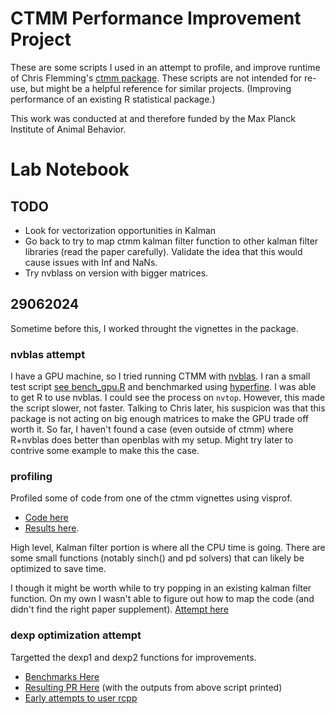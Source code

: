 # CTMM Performance Improvement Project

These are some scripts I used in an attempt to profile, and improve runtime of Chris Flemming's [ctmm package](https://github.com/ctmm-initiative/ctmm). These scripts are not intended for re-use, but might be a helpful reference for similar projects. (Improving performance of an existing R statistical package.)

This work was conducted at and therefore funded by the Max Planck Institute of Animal Behavior.

# Lab Notebook

## TODO
- Look for vectorization opportunities in Kalman
- Go back to try to map ctmm kalman filter function to other kalman filter libraries (read the paper carefully). Validate the idea that this would cause issues with Inf and NaNs.
- Try nvblass on version with bigger matrices.

## 29062024

Sometime before this, I worked throught the vignettes in the package.

### nvblas attempt

I have a GPU machine, so I tried running CTMM with [nvblas](https://docs.nvidia.com/cuda/nvblas/index.html). I ran a small test script [see bench_gpu.R](R/bench_gpu.R) and benchmarked using [hyperfine](https://github.com/sharkdp/hyperfine). I was able to get R to use nvblas. I could see the process on `nvtop`. However, this made the script slower, not faster. Talking to Chris later, his suspicion was that this package is not acting on big enough matrices to make the GPU trade off worth it. So far, I haven't found a case (even outside of ctmm) where R+nvblas does better than openblas with my setup. Might try later to contrive some example to make this the case.

### profiling 

Profiled some of code from one of the ctmm vignettes using visprof.

- [Code here](R/profile_buf.R)
- [Results here](profiles/profile_all3.html). 

High level, Kalman filter portion is where all the CPU time is going. There are some small functions (notably sinch() and pd solvers) that can likely be optimized to save time.

I though it might be worth while to try popping in an existing kalman filter function. On my own I wasn't able to figure out how to map the code (and didn't find the right paper supplement). [Attempt here](R/kalman_mapping.R)

### dexp optimization attempt

Targetted the dexp1 and dexp2 functions for improvements.

- [Benchmarks Here](R/bench_dexp.R)
- [Resulting PR Here](https://github.com/ctmm-initiative/ctmm/pull/58#issue-2380386672) (with the outputs from above script printed)
- [Early attempts to user rcpp](R/cpp_dexp.R)